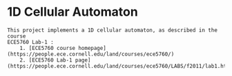 # 1D Cellular Automaton

    This project implements a 1D cellular automaton, as described in the course
    ECE5760 Lab-1 :
        1. [ECE5760 course homepage] (https://people.ece.cornell.edu/land/courses/ece5760/)
        2. [ECE5760 Lab-1 page] (https://people.ece.cornell.edu/land/courses/ece5760/LABS/f2011/lab1.html)
